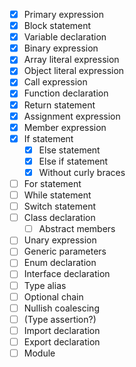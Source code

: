 - [x] Primary expression
- [x] Block statement
- [x] Variable declaration
- [x] Binary expression
- [x] Array literal expression
- [x] Object literal expression
- [x] Call expression
- [x] Function declaration
- [x] Return statement
- [x] Assignment expression
- [x] Member expression
- [x] If statement
  - [x] Else statement
  - [x] Else if statement
  - [x] Without curly braces
- [ ] For statement
- [ ] While statement
- [ ] Switch statement
- [ ] Class declaration
  - [ ] Abstract members
- [ ] Unary expression
- [ ] Generic parameters
- [ ] Enum declaration
- [ ] Interface declaration
- [ ] Type alias
- [ ] Optional chain
- [ ] Nullish coalescing
- [ ] (Type assertion?)
- [ ] Import declaration
- [ ] Export declaration
- [ ] Module
